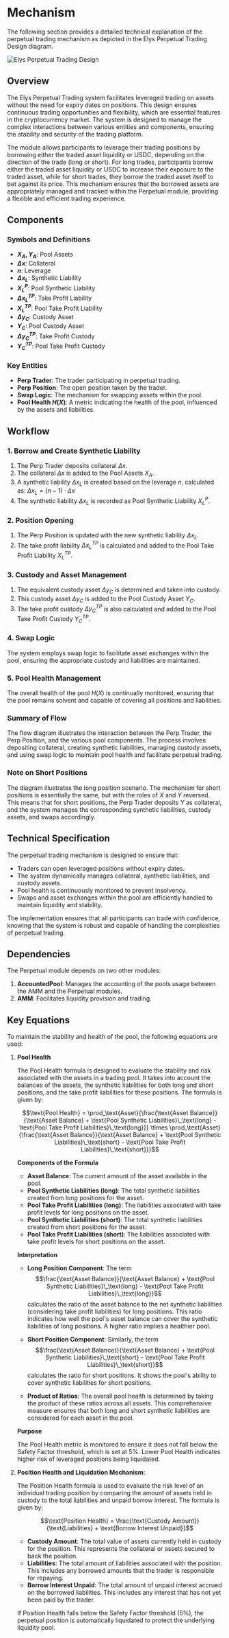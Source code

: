 <!--
order: 2
-->

# Mechanism

The following section provides a detailed technical explanation of the perpetual trading mechanism as depicted in the Elys Perpetual Trading Design diagram.

![Elys Perpetual Trading Design](./assets/elys-perpetual-trading-design-long-y-asset.png)

## Overview

The Elys Perpetual Trading system facilitates leveraged trading on assets without the need for expiry dates on positions. This design ensures continuous trading opportunities and flexibility, which are essential features in the cryptocurrency market. The system is designed to manage the complex interactions between various entities and components, ensuring the stability and security of the trading platform.

The module allows participants to leverage their trading positions by borrowing either the traded asset liquidity or USDC, depending on the direction of the trade (long or short). For long trades, participants borrow either the traded asset liquidity or USDC to increase their exposure to the traded asset, while for short trades, they borrow the traded asset itself to bet against its price. This mechanism ensures that the borrowed assets are appropriately managed and tracked within the Perpetual module, providing a flexible and efficient trading experience.

## Components

### Symbols and Definitions

- **$X_A, Y_A$**: Pool Assets
- **$\Delta x$**: Collateral
- **$n$**: Leverage
- **$\Delta x_L$**: Synthetic Liability
- **$X_L^P$**: Pool Synthetic Liability
- **$\Delta x_L^{TP}$**: Take Profit Liability
- **$X_L^{TP}$**: Pool Take Profit Liability
- **$\Delta y_C$**: Custody Asset
- **$Y_C$**: Pool Custody Asset
- **$\Delta y_C^{TP}$**: Take Profit Custody
- **$Y_C^{TP}$**: Pool Take Profit Custody

### Key Entities

- **Perp Trader**: The trader participating in perpetual trading.
- **Perp Position**: The open position taken by the trader.
- **Swap Logic**: The mechanism for swapping assets within the pool.
- **Pool Health $H(X)$**: A metric indicating the health of the pool, influenced by the assets and liabilities.

## Workflow

### 1. Borrow and Create Synthetic Liability

1. The Perp Trader deposits collateral $\Delta x$.
2. The collateral $\Delta x$ is added to the Pool Assets $X_A$.
3. A synthetic liability $\Delta x_L$ is created based on the leverage $n$, calculated as:
   $\Delta x_L = (n - 1) \cdot \Delta x$
4. The synthetic liability $\Delta x_L$ is recorded as Pool Synthetic Liability $X_L^P$.

### 2. Position Opening

1. The Perp Position is updated with the new synthetic liability $\Delta x_L$.
2. The take profit liability $\Delta x_L^{TP}$ is calculated and added to the Pool Take Profit Liability $X_L^{TP}$.

### 3. Custody and Asset Management

1. The equivalent custody asset $\Delta y_C$ is determined and taken into custody.
2. This custody asset $\Delta y_C$ is added to the Pool Custody Asset $Y_C$.
3. The take profit custody $\Delta y_C^{TP}$ is also calculated and added to the Pool Take Profit Custody $Y_C^{TP}$.

### 4. Swap Logic

The system employs swap logic to facilitate asset exchanges within the pool, ensuring the appropriate custody and liabilities are maintained.

### 5. Pool Health Management

The overall health of the pool $H(X)$ is continually monitored, ensuring that the pool remains solvent and capable of covering all positions and liabilities.

### Summary of Flow

The flow diagram illustrates the interaction between the Perp Trader, the Perp Position, and the various pool components. The process involves depositing collateral, creating synthetic liabilities, managing custody assets, and using swap logic to maintain pool health and facilitate perpetual trading.

### Note on Short Positions

The diagram illustrates the long position scenario. The mechanism for short positions is essentially the same, but with the roles of $X$ and $Y$ reversed. This means that for short positions, the Perp Trader deposits $Y$ as collateral, and the system manages the corresponding synthetic liabilities, custody assets, and swaps accordingly.

## Technical Specification

The perpetual trading mechanism is designed to ensure that:

- Traders can open leveraged positions without expiry dates.
- The system dynamically manages collateral, synthetic liabilities, and custody assets.
- Pool health is continuously monitored to prevent insolvency.
- Swaps and asset exchanges within the pool are efficiently handled to maintain liquidity and stability.

The implementation ensures that all participants can trade with confidence, knowing that the system is robust and capable of handling the complexities of perpetual trading.

## Dependencies

The Perpetual module depends on two other modules:

1. **AccountedPool**: Manages the accounting of the pools usage between the AMM and the Perpetual modules.
2. **AMM**: Facilitates liquidity provision and trading.

## Key Equations

To maintain the stability and health of the pool, the following equations are used:

1. **Pool Health**

   The Pool Health formula is designed to evaluate the stability and risk associated with the assets in a trading pool. It takes into account the balances of the assets, the synthetic liabilities for both long and short positions, and the take profit liabilities for these positions. The formula is given by:

   $$\text{Pool Health} = \prod_\text{Asset}{\frac{\text{Asset Balance}}{\text{Asset Balance} + \text{Pool Synthetic Liabilities}\_\text{long} - \text{Pool Take Profit Liabilities}\_\text{long}}} \times \prod_\text{Asset}{\frac{\text{Asset Balance}}{\text{Asset Balance} + \text{Pool Synthetic Liabilities}\_\text{short} - \text{Pool Take Profit Liabilities}\_\text{short}}}$$

   **Components of the Formula**

   - **Asset Balance**: The current amount of the asset available in the pool.
   - **Pool Synthetic Liabilities (long)**: The total synthetic liabilities created from long positions for the asset.
   - **Pool Take Profit Liabilities (long)**: The liabilities associated with take profit levels for long positions on the asset.
   - **Pool Synthetic Liabilities (short)**: The total synthetic liabilities created from short positions for the asset.
   - **Pool Take Profit Liabilities (short)**: The liabilities associated with take profit levels for short positions on the asset.

   **Interpretation**

   - **Long Position Component**: The term $$\frac{\text{Asset Balance}}{\text{Asset Balance} + \text{Pool Synthetic Liabilities}\_\text{long} - \text{Pool Take Profit Liabilities}\_\text{long}}$$ calculates the ratio of the asset balance to the net synthetic liabilities (considering take profit liabilities) for long positions. This ratio indicates how well the pool's asset balance can cover the synthetic liabilities of long positions. A higher ratio implies a healthier pool.

   - **Short Position Component**: Similarly, the term $$\frac{\text{Asset Balance}}{\text{Asset Balance} + \text{Pool Synthetic Liabilities}\_\text{short} - \text{Pool Take Profit Liabilities}\_\text{short}}$$ calculates the ratio for short positions. It shows the pool's ability to cover synthetic liabilities for short positions.

   - **Product of Ratios**: The overall pool health is determined by taking the product of these ratios across all assets. This comprehensive measure ensures that both long and short synthetic liabilities are considered for each asset in the pool.

   **Purpose**

   The Pool Health metric is monitored to ensure it does not fall below the Safety Factor threshold, which is set at 5%. Lower Pool Health indicates higher risk of leveraged positions being liquidated.

2. **Position Health and Liquidation Mechanism**:

   The Position Health formula is used to evaluate the risk level of an individual trading position by comparing the amount of assets held in custody to the total liabilities and unpaid borrow interest. The formula is given by:

   $$\text{Position Health} = \frac{\text{Custody Amount}}{\text{Liabilities} + \text{Borrow Interest Unpaid}}$$

   - **Custody Amount**: The total value of assets currently held in custody for the position. This represents the collateral or assets secured to back the position.
   - **Liabilities**: The total amount of liabilities associated with the position. This includes any borrowed amounts that the trader is responsible for repaying.
   - **Borrow Interest Unpaid**: The total amount of unpaid interest accrued on the borrowed liabilities. This includes any interest that has not yet been paid by the trader.

   If Position Health falls below the Safety Factor threshold (5%), the perpetual position is automatically liquidated to protect the underlying liquidity pool.
